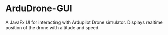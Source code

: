 # ArduDrone-GUI
A JavaFx UI for interacting with Ardupilot Drone simulator. Displays realtime position of the drone with altitude and speed.
